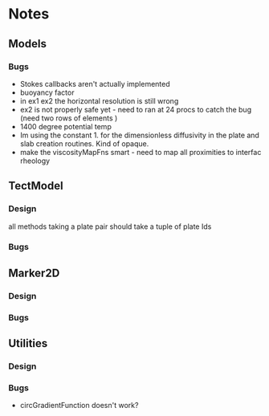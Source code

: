 # Notes

## Models

### Bugs

* Stokes callbacks aren't actually implemented
* buoyancy factor
* in ex1 ex2 the horizontal resolution is still wrong
* ex2 is not properly safe yet - need to ran at 24 procs to catch the bug (need two rows of elements )
* 1400 degree potential temp
* Im using the constant 1. for the dimensionless diffusivity in the plate and slab creation routines. Kind of opaque.
* make the viscosityMapFns smart - need to map all proximities to interfac rheology
  ​

## TectModel

### Design

all methods taking a plate pair should take a tuple of plate Ids

### Bugs

## Marker2D

### Design

### Bugs

## Utilities

### Design 

### Bugs

* circGradientFunction doesn't work?



